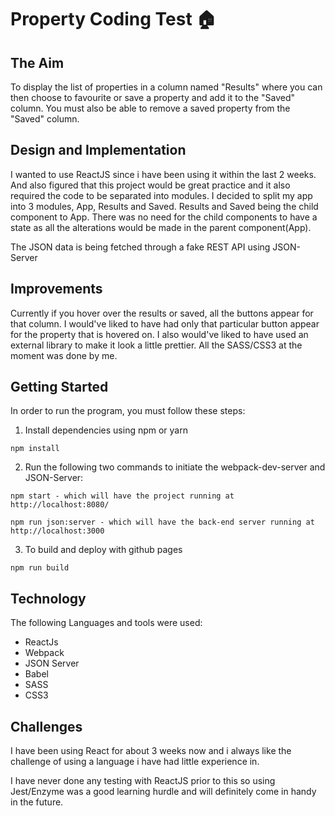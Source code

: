 # Property Coding Test :house:

## The Aim

To display the list of properties in a column named "Results" where you can then choose to favourite or save a property and add it to the "Saved" column. You must also be able to remove a saved property from the "Saved" column.

## Design and Implementation

I wanted to use ReactJS since i have been using it within the last 2 weeks. And also figured that this project would be great practice and it also required the code to be separated into modules. I decided to split my app into 3 modules, App, Results and Saved. Results and Saved being the child component to App. There was no need for the child components to have a state as all the alterations would be made in the parent component(App).

The JSON data is being fetched through a fake REST API using JSON-Server

## Improvements

Currently if you hover over the results or saved, all the buttons appear for that column. I would've liked to have had only that particular button appear for the property that is hovered on. I also would've liked to have used an external library to make it look a little prettier. All the SASS/CSS3 at the moment was done by me. 


## Getting Started

In order to run the program, you must follow these steps:

1. Install dependencies using npm or yarn

```
npm install
```
2. Run the following two commands to initiate the webpack-dev-server and JSON-Server:

```
npm start - which will have the project running at http://localhost:8080/

npm run json:server - which will have the back-end server running at http://localhost:3000
```

3. To build and deploy with github pages

```
npm run build
```

## Technology

The following Languages and tools were used:

* ReactJs
* Webpack
* JSON Server
* Babel
* SASS
* CSS3


## Challenges

I have been using React for about 3 weeks now and i always like the challenge of using a language i have had little experience in. 

I have never done any testing with ReactJS prior to this so using Jest/Enzyme was a good learning hurdle and will definitely come in handy in the future. 